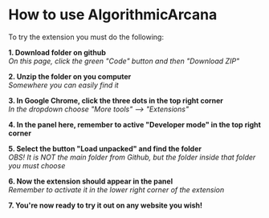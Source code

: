 # How to use AlgorithmicArcana

To try the extension you must do the following:

<b>1. Download folder on github</b><br />
<i>On this page, click the green "Code" button and then "Download ZIP"</i>

<b>2. Unzip the folder on you computer</b><br />
<i>Somewhere you can easily find it</i>

<b>3. In Google Chrome, click the three dots in the top right corner</b><br />
<i>In the dropdown choose "More tools" --> "Extensions"</i>

<b>4. In the panel here, remember to active "Developer mode" in the top right corner</b><br />

<b>5. Select the button "Load unpacked" and find the folder</b><br />
<i>OBS! It is NOT the main folder from Github, but the folder inside that folder you must choose</i>

<b>6. Now the extension should appear in the panel</b><br />
<i>Remember to activate it in the lower right corner of the extension</i>

<b>7. You're now ready to try it out on any website you wish!</b>
